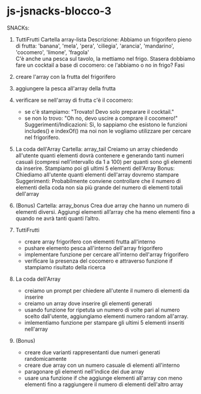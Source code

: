 # js-jsnacks-blocco-3

SNACKs:
1. TuttiFrutti
Cartella array-lista
Descrizione:
Abbiamo un frigorifero pieno di frutta: 'banana', 'mela', 'pera', 'ciliegia', 'arancia', 'mandarino', 'cocomero', 'limone', 'fragola'  
C'è anche una pesca sul tavolo, la mettiamo nel frigo.
Stasera dobbiamo fare un cocktail a base di cocomero: ce l'abbiamo o no in frigo?
Fasi
1. creare l'array con la frutta del frigorifero
2. aggiungere la pesca all'array della frutta
3. verificare se nell'array di frutta c'è il cocomero:
   - se c'è stampiamo: "Trovato! Devo solo preparare il cocktail."
   - se non lo trovo: "Oh no, devo uscire a comprare il cocomero!"
Suggerimenti/Indicazioni:
Sì, lo sappiamo che esistono le funzioni includes() e indexOf() ma noi non le vogliamo utilizzare per cercare nel frigorifero.
2. La coda dell'Array
Cartella: array_tail
Creiamo  un array chiedendo all'utente quanti elementi dovrà contenere e
generando tanti numeri casuali (compresi nell'intervallo da 1 a 100) per quanti sono gli elementi da inserire.
Stampiamo poi gli ultimi 5 elementi dell'Array
Bonus:
Chiediamo all'utente quanti elementi dell'array dovremo stampare
Suggerimenti:
Probabilmente  conviene controllare che il numero di elementi della coda non sia più grande del numero di elementi totali dell'array
3.  (Bonus)
Cartella: array_bonus
Crea due array che hanno un numero di elementi diversi.
Aggiungi elementi all’array che ha meno elementi fino a quando ne avrà tanti quanti l’altro.



1. TuttiFrutti
    - creare array frigorifero con elementi frutta all'interno
    - pushare elemento pesca all'interno dell'array frigorifero
    - implementare funzione per cercare all'interno dell'array frigorifero
    - verificare la presenza del cocomero e attraverso funzione if stampiamo risultato della ricerca

2. La coda dell'Array
    - creiamo un prompt per chiedere all'utente il numero di elementi da inserire
    - creiamo un array dove inserire gli elementi generati
    - usando funzione for ripetuta un numero di volte pari al numero scelto dall'utente, aggiungiamo elementi numero random all'array.
    - imlementiamo funzione per stampare gli ultimi 5 elementi inseriti nell'array

3.  (Bonus)
    - creare due varianti rappresentanti due numeri generati randomicamente
    - creare due array con un numero casuale di elementi all'interno
    - paragonare gli elementi nell'indice dei due array
    - usare una funzione if che aggiunge elementi all'array con meno elementi fino a raggiungere il numero di elementi dell'altro array